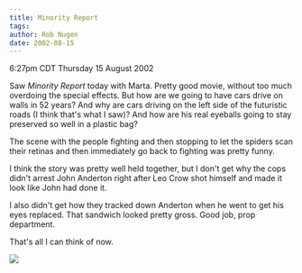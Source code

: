 ```yaml
---
title: Minority Report
tags: 
author: Rob Nugen
date: 2002-08-15
---
```


<p class=date>6:27pm CDT Thursday 15 August 2002</p>

<p>Saw <em>Minority Report</em> today with Marta.  Pretty good movie,
without too much overdoing the special effects.  But how are we going
to have cars drive on walls in 52 years?  And why are cars driving on
the left side of the futuristic roads (I think that's what I saw)?
And how are his real eyeballs going to stay preserved so well in a
plastic bag?</p>

<p>The scene with the people fighting and then stopping to let the
spiders scan their retinas and then immediately go back to
fighting was pretty funny.</p>

<p>I think the story was pretty well held together, but I don't get
why the cops didn't arrest John Anderton right after Leo Crow shot
himself and made it look like John had done it.</p>

<p>I also didn't get how they tracked down Anderton when he went to
get his eyes replaced.  That sandwich looked pretty gross.  Good job,
prop department.</p>

<p>That's all I can think of now.</p>

<p><img src="/images/rob/wL-ROB.gif"/></p>
